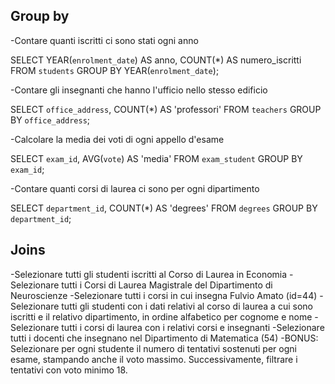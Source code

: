 ## Group by
-Contare quanti iscritti ci sono stati ogni anno

SELECT YEAR(`enrolment_date`) AS anno, COUNT(*) AS numero_iscritti FROM `students` GROUP BY YEAR(`enrolment_date`);

-Contare gli insegnanti che hanno l'ufficio nello stesso edificio

SELECT `office_address`, COUNT(*) AS 'professori' FROM `teachers` GROUP BY `office_address`;

-Calcolare la media dei voti di ogni appello d'esame

SELECT `exam_id`, AVG(`vote`) AS 'media' FROM `exam_student` GROUP BY `exam_id`;

-Contare quanti corsi di laurea ci sono per ogni dipartimento

SELECT `department_id`, COUNT(*) AS 'degrees' FROM `degrees` GROUP BY `department_id`;

## Joins
-Selezionare tutti gli studenti iscritti al Corso di Laurea in Economia
-Selezionare tutti i Corsi di Laurea Magistrale del Dipartimento di Neuroscienze
-Selezionare tutti i corsi in cui insegna Fulvio Amato (id=44)
-Selezionare tutti gli studenti con i dati relativi al corso di laurea a cui sono iscritti e il relativo dipartimento, in ordine alfabetico per cognome e nome
-Selezionare tutti i corsi di laurea con i relativi corsi e insegnanti
-Selezionare tutti i docenti che insegnano nel Dipartimento di Matematica (54)
-BONUS: Selezionare per ogni studente il numero di tentativi sostenuti per ogni esame, stampando anche il voto massimo. Successivamente, filtrare i tentativi con voto minimo 18.